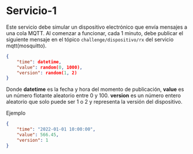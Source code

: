 # Servicio-1

Este servicio debe simular un dispositivo electrónico que envía mensajes a una cola MQTT.
Al comenzar a funcionar, cada 1 minuto, debe publicar el siguiente mensaje en el tópico `challenge/dispositivo/rx` del servicio mqtt(mosquitto).

```json
{
    "time": datetime,
    "value": random(0, 1000),
    "version": random(1, 2) 
}
```
Donde **datetime** es la fecha y hora del momento de publicación, **value** es un número flotante aleatorio entre 0 y 100. **version** es un número entero aleatorio que solo puede ser 1 o 2 y representa la versión del dispositivo.

Ejemplo

```json
{
    "time": "2022-01-01 10:00:00",
    "value": 566.45,
    "version": 1
}
```

